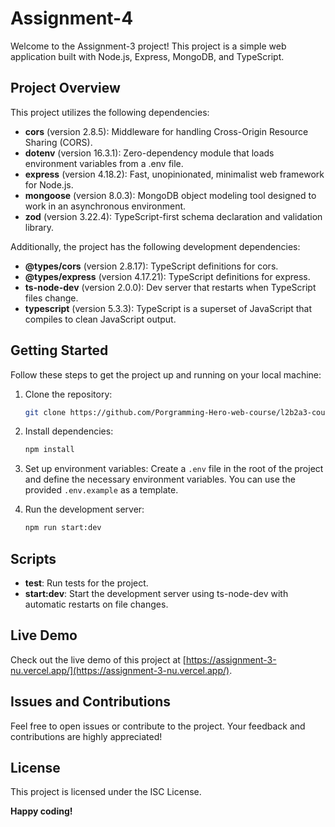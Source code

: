 # Assignment-4

Welcome to the Assignment-3 project! This project is a simple web application built with Node.js, Express, MongoDB, and TypeScript.

## Project Overview

This project utilizes the following dependencies:

- **cors** (version 2.8.5): Middleware for handling Cross-Origin Resource Sharing (CORS).
- **dotenv** (version 16.3.1): Zero-dependency module that loads environment variables from a .env file.
- **express** (version 4.18.2): Fast, unopinionated, minimalist web framework for Node.js.
- **mongoose** (version 8.0.3): MongoDB object modeling tool designed to work in an asynchronous environment.
- **zod** (version 3.22.4): TypeScript-first schema declaration and validation library.

Additionally, the project has the following development dependencies:

- **@types/cors** (version 2.8.17): TypeScript definitions for cors.
- **@types/express** (version 4.17.21): TypeScript definitions for express.
- **ts-node-dev** (version 2.0.0): Dev server that restarts when TypeScript files change.
- **typescript** (version 5.3.3): TypeScript is a superset of JavaScript that compiles to clean JavaScript output.

## Getting Started

Follow these steps to get the project up and running on your local machine:

1. Clone the repository:
   ```bash
   git clone https://github.com/Porgramming-Hero-web-course/l2b2a3-course-review-alaminhossa1n.git
   ```

2. Install dependencies:
   ```bash
   npm install
   ```

3. Set up environment variables:
   Create a `.env` file in the root of the project and define the necessary environment variables. You can use the provided `.env.example` as a template.

4. Run the development server:
   ```bash
   npm run start:dev
   ```

## Scripts

- **test**: Run tests for the project.
- **start:dev**: Start the development server using ts-node-dev with automatic restarts on file changes.

## Live Demo

Check out the live demo of this project at [https://assignment-3-nu.vercel.app/](https://assignment-3-nu.vercel.app/).

## Issues and Contributions

Feel free to open issues or contribute to the project. Your feedback and contributions are highly appreciated!

## License

This project is licensed under the ISC License.

**Happy coding!**
